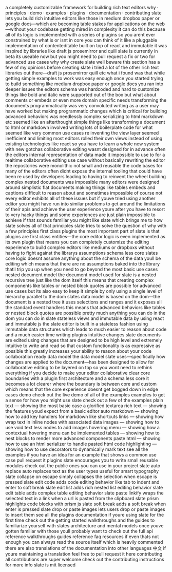 a completely customizable framework for building rich text editors why · principles · demo · examples · plugins · documentation · contributing slate lets you build rich intuitive editors like those in medium dropbox paper or google docs—which are becoming table stakes for applications on the web—without your codebase getting mired in complexity it can do this because all of its logic is implemented with a series of plugins so you arent ever constrained by what is or isnt in core you can think of it like a pluggable implementation of contenteditable built on top of react and immutable it was inspired by libraries like draft js prosemirror and quill slate is currently in beta its useable now but you might need to pull request a fix or two for advanced use cases why why create slate well beware this section has a few of my opinions before creating slate i tried a lot of the other rich text libraries out there—draft js prosemirror quill etc what i found was that while getting simple examples to work was easy enough once you started trying to build something like medium dropbox paper or google docs you ran into deeper issues the editors schema was hardcoded and hard to customize things like bold and italic were supported out of the box but what about comments or embeds or even more domain specific needs transforming the documents programmatically was very convoluted writing as a user may have worked but making programmatic changes which is critical for building advanced behaviors was needlessly complex serializing to html markdown etc seemed like an afterthought simple things like transforming a document to html or markdown involved writing lots of boilerplate code for what seemed like very common use cases re inventing the view layer seemed inefficient and limiting most editors rolled their own views instead of using existing technologies like react so you have to learn a whole new system with new gotchas collaborative editing wasnt designed for in advance often the editors internal representation of data made it impossible to use to for a realtime collaborative editing use case without basically rewriting the editor the repostories were monolithic not small and reusable the code bases for many of the editors often didnt expose the internal tooling that could have been re used by developers leading to having to reinvent the wheel building complex nested documents was impossible many editors were designed around simplistic flat documents making things like tables embeds and captions difficult to reason about and sometimes impossible of course not every editor exhibits all of these issues but if youve tried using another editor you might have run into similar problems to get around the limitations of their apis and achieve the user experience youre after you have to resort to very hacky things and some experiences are just plain impossible to achieve if that sounds familiar you might like slate which brings me to how slate solves all of that principles slate tries to solve the question of why with a few principles first class plugins the most important part of slate is that plugins are first class entities—the core editor logic is even implemented as its own plugin that means you can completely customize the editing experience to build complex editors like mediums or dropboxs without having to fight against the librarys assumptions schema less core slates core logic doesnt assume anything about the schema of the data youll be editing which means that there are no assumptions baked into the library thatll trip you up when you need to go beyond the most basic use cases nested document model the document model used for slate is a nested recursive tree just like the dom itself this means that creating complex components like tables or nested block quotes are possible for advanced use cases but its also easy to keep it simple by only using a single level of hierarchy parallel to the dom slates data model is based on the dom—the document is a nested tree it uses selections and ranges and it exposes all the standard event handlers this means that advanced behaviors like tables or nested block quotes are possible pretty much anything you can do in the dom you can do in slate stateless views and immutable data by using react and immutable js the slate editor is built in a stateless fashion using immutable data structures which leads to much easier to reason about code and a much easier time writing plugins intuitive changes slate documents are edited using changes that are designed to be high level and extremely intuitive to write and read so that custom functionality is as expressive as possible this greatly increases your ability to reason about your code collaboration ready data model the data model slate uses—specifically how changes are applied to the document—has been designed to allow for collaborative editing to be layered on top so you wont need to rethink everything if you decide to make your editor collaborative clear core boundaries with a plugin first architecture and a schema less core it becomes a lot clearer where the boundary is between core and custom which means that the core experience doesnt get bogged down in edge cases demo check out the live demo of all of the examples examples to get a sense for how you might use slate check out a few of the examples plain text — showing the most basic case a glorified textarea rich text — showing the features youd expect from a basic editor auto markdown — showing how to add key handlers for markdown like shortcuts links — showing how wrap text in inline nodes with associated data images — showing how to use void text less nodes to add images hovering menu — showing how a contextual hovering menu can be implemented tables — showing how to nest blocks to render more advanced components paste html — showing how to use an html serializer to handle pasted html code highlighting — showing how to use decorators to dynamically mark text see all the examples if you have an idea for an example that shows a common use case pull request it plugins slate encourages you to write small reusable modules check out the public ones you can use in your project slate auto replace auto replaces text as the user types useful for smart typography slate collapse on escape simply collapses the selection when escape is pressed slate edit code adds code editing behavior like tab to indent and enter to soft break slate edit list adds rich nested list editing behavior slate edit table adds complex table editing behavior slate paste linkify wraps the selected text in a link when a url is pasted from the clipboard slate prism highlights code blocks with prism js slate soft break adds a soft break when enter is pressed slate drop or paste images lets users drop or paste images to insert them see all the plugins documentation if youre using slate for the first time check out the getting started walkthroughs and the guides to familiarize yourself with slates architecture and mental models once youve gotten familiar with those youll probably want to check out the full api reference walkthroughs guides reference faq resources if even thats not enough you can always read the source itself which is heavily commented there are also translations of the documentation into other languages 中文 if youre maintaining a translation feel free to pull request it here contributing all contributions are super welcome check out the contributing instructions for more info slate is mit licensed